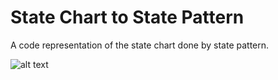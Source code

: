 # State Chart to State Pattern

A code representation of the state chart done by state pattern.

![alt text](https://github.com/Monis1/sc2sp/blob/master/Screenshot%202020-01-25%20at%2015.23.47.png, "State Chart")

